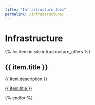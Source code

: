 ```yaml
---
title: "Infrastructure Jobs"
permalink: /infrastructure/
---
```

# Infrastructure

{% for item in site.infrastructure_offers %}
  <h2>{{ item.title }}</h2>
  <p>{{ item.description }}</p>
  <p><a href="{{ item.url }}">{{ item.title }}</a></p>
{% endfor %}